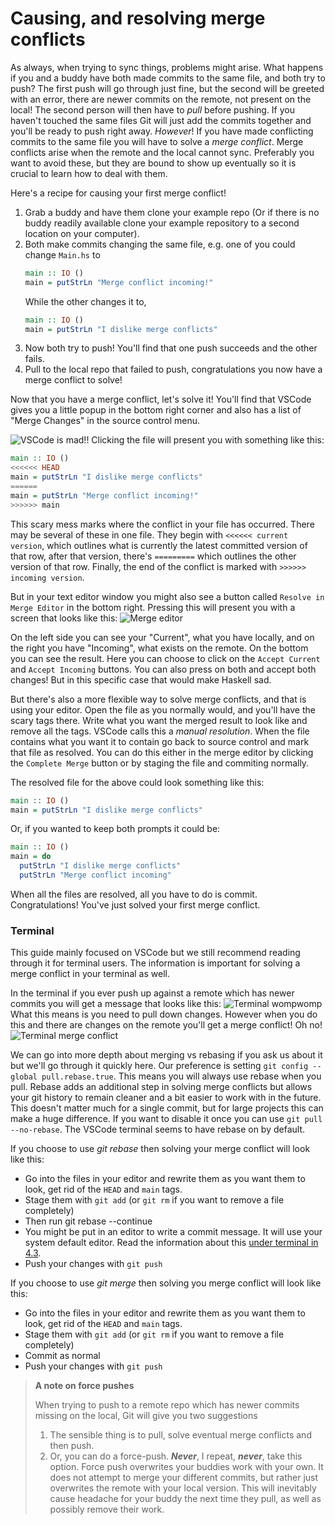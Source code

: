 # Causing, and resolving merge conflicts

As always, when trying to sync things, problems might arise. What happens if you
and a buddy have both made commits to the same file, and both try to push? The
first push will go through just fine, but the second will be greeted with an
error, there are newer commits on the remote, not present on the local! The
second person will then have to _pull_ before pushing. If you haven't touched
the same files Git will just add the commits together and you'll be ready to
push right away. _However_! If you have made conflicting commits to the same file
you will have to solve a _merge conflict_. Merge conflicts arise when the remote
and the local cannot sync. Preferably you want to avoid these, but they are
bound to show up eventually so it is crucial to learn how to deal with them.

Here's a recipe for causing your first merge conflict!

1. Grab a buddy and have them clone your example repo (Or if there is no buddy
   readily available clone your example repository to a second location on your
   computer).
2. Both make commits changing the same file, e.g. one of you could change `Main.hs` to
   ```haskell
   main :: IO ()
   main = putStrLn "Merge conflict incoming!"
   ```
   While the other changes it to,
   ```haskell
   main :: IO ()
   main = putStrLn "I dislike merge conflicts"
   ```
3. Now both try to push! You'll find that one push succeeds and the other fails.
4. Pull to the local repo that failed to push, congratulations you now have a
   merge conflict to solve!

Now that you have a merge conflict, let's solve it! You'll find that VSCode
gives you a little popup in the bottom right corner and also has a list of
"Merge Changes" in the source control menu. 
<!-- ![VSCode is sad](/Assets/git/popup.png) -->
![VSCode is mad!!](/Assets/git/mergeconflict.png)
Clicking the file will present you with something like this:

<!-- ![Diff view for merge conflict](../../Assets/diffViewMergeConflict.png) -->
```haskell
main :: IO ()
<<<<<< HEAD
main = putStrLn "I dislike merge conflicts"
======
main = putStrLn "Merge conflict incoming!"
>>>>>> main
```
This scary mess marks where the conflict in your file has occurred. There may be
several of these in one file. They begin with `<<<<<< current version`, which
outlines what is currently the latest committed version of that row, after that
version, there's `=========` which outlines the other version of that row.
Finally, the end of the conflict is marked with `>>>>>> incoming version`.

But in your text editor window you might also see a button called `Resolve in
Merge Editor` in the bottom right. Pressing this will present you with a screen
that looks like this:
![Merge editor](/Assets/git/mergeeditor.png)

On the left side you can see your "Current", what you have locally, and on the right you have "Incoming", what exists on the remote. On the bottom you can see the result.
Here you can choose to click on the `Accept Current` and `Accept Incoming`
buttons. You can also press on both and accept both changes! But in this specific case
that would make Haskell sad.

But there's also a more flexible way to solve merge conflicts, and that is
using your editor. Open the file as you normally would, and you'll have the
scary tags there. Write what you want the merged result to look like and remove
all the tags. VSCode calls this a _manual resolution_. When the file contains
what you want it to contain go back to source control and mark that file as
resolved. You can do this either in the merge editor by clicking the `Complete Merge` button or by staging the file and commiting normally. 

The resolved file for the above could look something like this:

```haskell
main :: IO ()
main = putStrLn "I dislike merge conflicts"
```

Or, if you wanted to keep both prompts it could be:

```haskell
main :: IO ()
main = do
  putStrLn "I dislike merge conflicts"
  putStrLn "Merge conflict incoming"
```

When all the files are resolved, all you have to do is commit. Congratulations!
You've just solved your first merge conflict.

### Terminal 

This guide mainly focused on VSCode but we still recommend reading through it
for terminal users. The information is important for solving a merge conflict
in your terminal as well.

In the terminal if you ever push up against a remote which has newer commits you will get a message that looks like this:
![Terminal wompwomp](/Assets/git/terminalpush.png)
What this means is you need to pull down changes.
However when you do this and there are changes on the remote you'll get a merge conflict! Oh no!
![Terminal merge conflict](/Assets/git/terminalconflict.png)

We can go into more depth about merging vs rebasing if you ask us about it but
we'll go through it quickly here. Our preference is setting `git config
--global pull.rebase.true`. This means you will always use rebase when you
pull. Rebase adds an additional step in solving merge conflicts but allows
your git history to remain cleaner and a bit easier to work with in the
future. This doesn't matter much for a single commit, but for large projects
this can make a huge difference. If you want to disable it once you can use
`git pull --no-rebase`. The VSCode terminal seems to have rebase on by
default.

If you choose to use _git rebase_ then solving your merge conflict will look like this:
- Go into the files in your editor and rewrite them as you want them to look, get rid of the `HEAD` and `main` tags. 
- Stage them with `git add` (or `git rm` if you want to remove a file completely)
- Then run git rebase --continue
- You might be put in an editor to write a commit message. It will use your system default editor. Read the information about this [under terminal in 4.3](./basics.md#terminal).
- Push your changes with `git push`

If you choose to use _git merge_ then solving you merge conflict will look like this:
- Go into the files in your editor and rewrite them as you want them to look, get rid of the `HEAD` and `main` tags. 
- Stage them with `git add` (or `git rm` if you want to remove a file completely)
- Commit as normal 
- Push your changes with `git push`

> **A note on force pushes**
>
> When trying to push to a remote repo which has newer commits missing on the
> local, Git will give you two suggestions
>
> 1. The sensible thing is to pull, solve eventual merge conflicts and then
>    push.
> 2. Or, you can do a force-push. **_Never_**, I repeat, **_never_**, take this option.
>    Force push overwrites your buddies work with your own. It does not attempt
>    to merge your different commits, but rather just overwrites the remote with
>    your local version. This will inevitably cause headache for your buddy the
>    next time they pull, as well as possibly remove their work.
